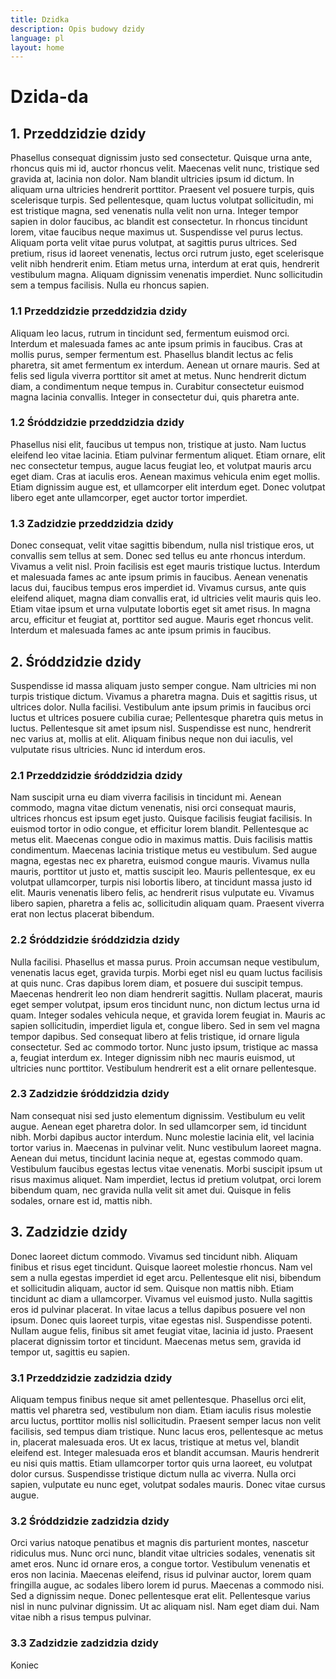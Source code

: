 ```yaml
---
title: Dzidka
description: Opis budowy dzidy
language: pl
layout: home
---
```


# Dzida-da

## 1. Przeddzidzie dzidy

Phasellus consequat dignissim justo sed consectetur. Quisque urna ante, rhoncus quis mi id, auctor rhoncus velit. Maecenas velit nunc, tristique sed gravida at, lacinia non dolor. Nam blandit ultricies ipsum id dictum. In aliquam urna ultricies hendrerit porttitor. Praesent vel posuere turpis, quis scelerisque turpis. Sed pellentesque, quam luctus volutpat sollicitudin, mi est tristique magna, sed venenatis nulla velit non urna. Integer tempor sapien in dolor faucibus, ac blandit est consectetur. In rhoncus tincidunt lorem, vitae faucibus neque maximus ut. Suspendisse vel purus lectus. Aliquam porta velit vitae purus volutpat, at sagittis purus ultrices. Sed pretium, risus id laoreet venenatis, lectus orci rutrum justo, eget scelerisque velit nibh hendrerit enim. Etiam metus urna, interdum at erat quis, hendrerit vestibulum magna. Aliquam dignissim venenatis imperdiet. Nunc sollicitudin sem a tempus facilisis. Nulla eu rhoncus sapien.

### 1.1 Przeddzidzie przeddzidzia dzidy

Aliquam leo lacus, rutrum in tincidunt sed, fermentum euismod orci. Interdum et malesuada fames ac ante ipsum primis in faucibus. Cras at mollis purus, semper fermentum est. Phasellus blandit lectus ac felis pharetra, sit amet fermentum ex interdum. Aenean ut ornare mauris. Sed at felis sed ligula viverra porttitor sit amet at metus. Nunc hendrerit dictum diam, a condimentum neque tempus in. Curabitur consectetur euismod magna lacinia convallis. Integer in consectetur dui, quis pharetra ante.

### 1.2 Śróddzidzie przeddzidzia dzidy

Phasellus nisi elit, faucibus ut tempus non, tristique at justo. Nam luctus eleifend leo vitae lacinia. Etiam pulvinar fermentum aliquet. Etiam ornare, elit nec consectetur tempus, augue lacus feugiat leo, et volutpat mauris arcu eget diam. Cras at iaculis eros. Aenean maximus vehicula enim eget mollis. Etiam dignissim augue est, et ullamcorper elit interdum eget. Donec volutpat libero eget ante ullamcorper, eget auctor tortor imperdiet.

### 1.3 Zadzidzie przeddzidzia dzidy

Donec consequat, velit vitae sagittis bibendum, nulla nisl tristique eros, ut convallis sem tellus at sem. Donec sed tellus eu ante rhoncus interdum. Vivamus a velit nisl. Proin facilisis est eget mauris tristique luctus. Interdum et malesuada fames ac ante ipsum primis in faucibus. Aenean venenatis lacus dui, faucibus tempus eros imperdiet id. Vivamus cursus, ante quis eleifend aliquet, magna diam convallis erat, id ultricies velit mauris quis leo. Etiam vitae ipsum et urna vulputate lobortis eget sit amet risus. In magna arcu, efficitur et feugiat at, porttitor sed augue. Mauris eget rhoncus velit. Interdum et malesuada fames ac ante ipsum primis in faucibus.

## 2. Śróddzidzie dzidy

Suspendisse id massa aliquam justo semper congue. Nam ultricies mi non turpis tristique dictum. Vivamus a pharetra magna. Duis et sagittis risus, ut ultrices dolor. Nulla facilisi. Vestibulum ante ipsum primis in faucibus orci luctus et ultrices posuere cubilia curae; Pellentesque pharetra quis metus in luctus. Pellentesque sit amet ipsum nisl. Suspendisse est nunc, hendrerit nec varius at, mollis at elit. Aliquam finibus neque non dui iaculis, vel vulputate risus ultricies. Nunc id interdum eros.

### 2.1 Przeddzidzie śróddzidzia dzidy

Nam suscipit urna eu diam viverra facilisis in tincidunt mi. Aenean commodo, magna vitae dictum venenatis, nisi orci consequat mauris, ultrices rhoncus est ipsum eget justo. Quisque facilisis feugiat facilisis. In euismod tortor in odio congue, et efficitur lorem blandit. Pellentesque ac metus elit. Maecenas congue odio in maximus mattis. Duis facilisis mattis condimentum. Maecenas lacinia tristique metus eu vestibulum. Sed augue magna, egestas nec ex pharetra, euismod congue mauris. Vivamus nulla mauris, porttitor ut justo et, mattis suscipit leo. Mauris pellentesque, ex eu volutpat ullamcorper, turpis nisi lobortis libero, at tincidunt massa justo id elit. Mauris venenatis libero felis, ac hendrerit risus vulputate eu. Vivamus libero sapien, pharetra a felis ac, sollicitudin aliquam quam. Praesent viverra erat non lectus placerat bibendum.

### 2.2 Śróddzidzie śróddzidzia dzidy

Nulla facilisi. Phasellus et massa purus. Proin accumsan neque vestibulum, venenatis lacus eget, gravida turpis. Morbi eget nisl eu quam luctus facilisis at quis nunc. Cras dapibus lorem diam, et posuere dui suscipit tempus. Maecenas hendrerit leo non diam hendrerit sagittis. Nullam placerat, mauris eget semper volutpat, ipsum eros tincidunt nunc, non dictum lectus urna id quam. Integer sodales vehicula neque, et gravida lorem feugiat in. Mauris ac sapien sollicitudin, imperdiet ligula et, congue libero. Sed in sem vel magna tempor dapibus. Sed consequat libero at felis tristique, id ornare ligula consectetur. Sed ac commodo tortor. Nunc justo ipsum, tristique ac massa a, feugiat interdum ex. Integer dignissim nibh nec mauris euismod, ut ultricies nunc porttitor. Vestibulum hendrerit est a elit ornare pellentesque.

### 2.3 Zadzidzie śróddzidzia dzidy

Nam consequat nisi sed justo elementum dignissim. Vestibulum eu velit augue. Aenean eget pharetra dolor. In sed ullamcorper sem, id tincidunt nibh. Morbi dapibus auctor interdum. Nunc molestie lacinia elit, vel lacinia tortor varius in. Maecenas in pulvinar velit. Nunc vestibulum laoreet magna. Aenean dui metus, tincidunt lacinia neque at, egestas commodo quam. Vestibulum faucibus egestas lectus vitae venenatis. Morbi suscipit ipsum ut risus maximus aliquet. Nam imperdiet, lectus id pretium volutpat, orci lorem bibendum quam, nec gravida nulla velit sit amet dui. Quisque in felis sodales, ornare est id, mattis nibh.

## 3. Zadzidzie dzidy

Donec laoreet dictum commodo. Vivamus sed tincidunt nibh. Aliquam finibus et risus eget tincidunt. Quisque laoreet molestie rhoncus. Nam vel sem a nulla egestas imperdiet id eget arcu. Pellentesque elit nisi, bibendum et sollicitudin aliquam, auctor id sem. Quisque non mattis nibh. Etiam tincidunt ac diam a ullamcorper. Vivamus vel euismod justo. Nulla sagittis eros id pulvinar placerat. In vitae lacus a tellus dapibus posuere vel non ipsum. Donec quis laoreet turpis, vitae egestas nisl. Suspendisse potenti. Nullam augue felis, finibus sit amet feugiat vitae, lacinia id justo. Praesent placerat dignissim tortor et tincidunt. Maecenas metus sem, gravida id tempor ut, sagittis eu sapien.

### 3.1 Przeddzidzie zadzidzia dzidy

Aliquam tempus finibus neque sit amet pellentesque. Phasellus orci elit, mattis vel pharetra sed, vestibulum non diam. Etiam iaculis risus molestie arcu luctus, porttitor mollis nisl sollicitudin. Praesent semper lacus non velit facilisis, sed tempus diam tristique. Nunc lacus eros, pellentesque ac metus in, placerat malesuada eros. Ut ex lacus, tristique at metus vel, blandit eleifend est. Integer malesuada eros et blandit accumsan. Mauris hendrerit eu nisi quis mattis. Etiam ullamcorper tortor quis urna laoreet, eu volutpat dolor cursus. Suspendisse tristique dictum nulla ac viverra. Nulla orci sapien, vulputate eu nunc eget, volutpat sodales mauris. Donec vitae cursus augue.

### 3.2 Śróddzidzie zadzidzia dzidy

Orci varius natoque penatibus et magnis dis parturient montes, nascetur ridiculus mus. Nunc orci nunc, blandit vitae ultricies sodales, venenatis sit amet eros. Nunc id ornare eros, a congue tortor. Vestibulum venenatis et eros non lacinia. Maecenas eleifend, risus id pulvinar auctor, lorem quam fringilla augue, ac sodales libero lorem id purus. Maecenas a commodo nisi. Sed a dignissim neque. Donec pellentesque erat elit. Pellentesque varius nisl in nunc pulvinar dignissim. Ut ac aliquam nisl. Nam eget diam dui. Nam vitae nibh a risus tempus pulvinar. 

### 3.3 Zadzidzie zadzidzia dzidy

Koniec
